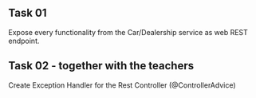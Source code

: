 ## Task 01
Expose every functionality from the Car/Dealership service as web REST endpoint.

## Task 02 - together with the teachers
Create Exception Handler for the Rest Controller (@ControllerAdvice)